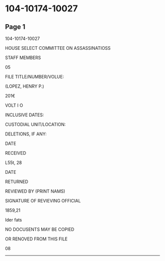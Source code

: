 # 104-10174-10027

## Page 1

104-10174-10027

HOUSE SELECT COMMITTEE ON ASSASSINATIOSS

STAFF MEMBERS

05

FILE TITLE/NUMBER/VOLUE:

(LOPEZ, HENRY P.)

201€

VOLT I O

INCLUSIVE DATES:

CUSTODIAL UNIT/LOCATION:

DELETIONS, IF ANY:

DATE

RECEIVED

L55t, 28

DATE

RETURNED

REVIEWED BY (PRINT NAMS)

SIGNATURE OF REVIEVING OFFICIAL

1859,21

Ider fats

NO DOCUSENTS MAY BE COPIED

OR RENOVED FROM THIS FILE

08

---

